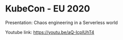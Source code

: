 # KubeCon - EU 2020

Presentation: Chaos engineering in a Serverless world

Youtube link: https://youtu.be/aQ-IcplUhT4
